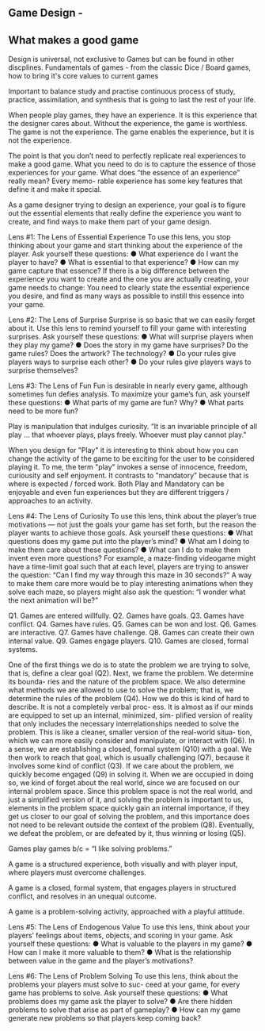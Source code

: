 ## Game Design - 

## What makes a good game

Design is universal, not exclusive to Games but can be found in other discplines.
Fundamentals of games - from the classic Dice / Board games, how to bring it's core values to current games

Important to balance study and practise
continuous process of study, practice, assimilation, and synthesis that is going to last the rest of your life.

When people play games, they have an experience. It is this experience that the designer cares about. Without the experience, the game is worthless.
The game is not the experience. The game enables the experience, but it is not the experience. 

The point is that you don’t need to perfectly replicate real experiences to make a good game. What you need to do is to capture the essence of those experiences for your game. What does “the essence of an experience” really mean? Every memo- rable experience has some key features that define it and make it special.

As a game designer trying to design an experience, your goal is to figure out the essential elements that really define the experience you want to create, and find ways to make them part of your game design.

Lens #1: The Lens of Essential Experience
To use this lens, you stop thinking about your game and start thinking about the experience of the player. Ask yourself these questions:
● What experience do I want the player to have?
● What is essential to that experience?
● How can my game capture that essence?
If there is a big difference between the experience you want to create and the one you are actually creating, your game needs to change: You need to clearly state the essential experience you desire, and find as many ways as possible to instill this essence into your game.

Lens #2: The Lens of Surprise
Surprise is so basic that we can easily forget about it. Use this lens to remind yourself to fill your game with interesting surprises. Ask yourself these questions:
● What will surprise players when they play my game?
● Does the story in my game have surprises? Do the game rules? Does the artwork? The technology?
● Do your rules give players ways to surprise each other?
● Do your rules give players ways to surprise themselves?

Lens #3: The Lens of Fun
Fun is desirable in nearly every game, although sometimes fun defies analysis. To maximize your game’s fun, ask yourself these questions:
● What parts of my game are fun? Why?
● What parts need to be more fun?


Play is manipulation that indulges curiosity.
“It is an invariable principle of all play ... that whoever plays, plays freely. Whoever must play cannot play."

When you design for "Play" it is interesting to think about how you can change the activity of the game to be exciting for the user to be considered playing it. To me, the term "play" invokes a sense of innocence, freedom, curiousity and self enjoyment. It contrasts to "mandatory" because that is where is expected / forced work. Both Play and Mandatory can be enjoyable and even fun experiences but they are different triggers / approaches to an activity.

Lens #4: The Lens of Curiosity
To use this lens, think about the player’s true motivations — not just the goals your game has set forth, but the reason the player wants to achieve those goals. Ask yourself these questions:
● What questions does my game put into the player’s mind?
● What am I doing to make them care about these questions?
● What can I do to make them invent even more questions?
For example, a maze-finding videogame might have a time-limit goal such that at each level, players are trying to answer the question: “Can I find my way through this maze in 30 seconds?” A way to make them care more would be to play interesting animations when they solve each maze, so players might also ask the question: “I wonder what the next animation will be?”

Q1. Games are entered willfully. 
Q2. Games have goals.
Q3. Games have conflict.
Q4. Games have rules.
Q5. Games can be won and lost.
Q6. Games are interactive.
Q7. Games have challenge.
Q8. Games can create their own internal value.
Q9. Games engage players.
Q10. Games are closed, formal systems.

One of the first things we do is to state the problem we are trying to solve, that is, define a clear goal (Q2). Next, we frame the problem. We determine its bounda- ries and the nature of the problem space. We also determine what methods we are allowed to use to solve the problem; that is, we determine the rules of the problem (Q4). How we do this is kind of hard to describe. It is not a completely verbal proc- ess. It is almost as if our minds are equipped to set up an internal, minimized, sim- plified version of reality that only includes the necessary interrelationships needed to solve the problem. This is like a cleaner, smaller version of the real-world situa- tion, which we can more easily consider and manipulate, or interact with (Q6). In a sense, we are establishing a closed, formal system (Q10) with a goal. We then work to reach that goal, which is usually challenging (Q7), because it involves some kind of conflict (Q3). If we care about the problem, we quickly become engaged (Q9) in solving it. When we are occupied in doing so, we kind of forget about the real world, since we are focused on our internal problem space. Since this problem space is not the real world, and just a simplified version of it, and solving the problem is important to us, elements in the problem space quickly gain an internal importance, if they get us closer to our goal of solving the problem, and this importance does not need to be relevant outside the context of the problem (Q8). Eventually, we defeat the problem, or are defeated by it, thus winning or losing (Q5).

Games play games b/c = “I like solving problems.”

A game is a structured experience, both visually and with player input, where players must overcome challenges.

A game is a closed, formal system, that engages players in structured conflict, and resolves in an unequal outcome.

A game is a problem-solving activity, approached with a playful attitude.


Lens #5: The Lens of Endogenous Value
To use this lens, think about your players’ feelings about items, objects, and scoring in your game. Ask yourself these questions:
● What is valuable to the players in my game?
● How can I make it more valuable to them?
● What is the relationship between value in the game and the player’s motivations?

Lens #6: The Lens of Problem Solving
To use this lens, think about the problems your players must solve to suc- ceed at your game, for every game has problems to solve. Ask yourself these questions:
● What problems does my game ask the player to solve?
● Are there hidden problems to solve that arise as part of gameplay?
● How can my game generate new problems so that players keep coming back?